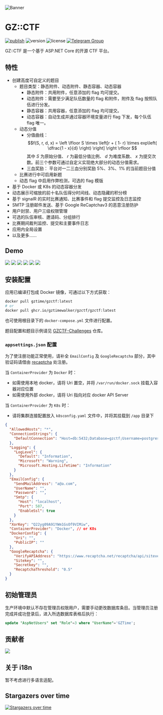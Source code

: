 <picture>
  <source media="(prefers-color-scheme: dark)" srcset="assets/banner.dark.svg">
  <img alt="Banner" src="assets/banner.light.svg">
</picture>

# GZ::CTF

[![publish](https://github.com/GZTimeWalker/GZCTF/actions/workflows/ci.yml/badge.svg)](https://github.com/GZTimeWalker/GZCTF/actions/workflows/ci.yml)
![version](https://img.shields.io/github/v/release/GZTimeWalker/GZCTF?include_prereleases&label=version)
![license](https://img.shields.io/github/license/GZTimeWalker/GZCTF?color=FF5531)
[![Telegram Group](https://img.shields.io/endpoint?color=blue&url=https%3A%2F%2Ftg.sumanjay.workers.dev%2Fgzctf)](https://telegram.dog/gzctf)

GZ::CTF 是一个基于 ASP.NET Core 的开源 CTF 平台。

## 特性

- 创建高度可自定义的题目
  - 题目类型：静态附件、动态附件、静态容器、动态容器
    - 静态附件：共用附件，任意添加的 flag 均可提交。
    - 动态附件：需要至少满足队伍数量的 flag 和附件，附件及 flag 按照队伍进行分发。
    - 静态容器：共用容器，任意添加的 flag 均可提交。
    - 动态容器：自动生成并通过容器环境变量进行 flag 下发，每个队伍 flag 唯一。
  - 动态分值
    - 分值曲线：
        $$f(S, r, d, x) = \left \lfloor S \times \left[r  + ( 1- r) \times exp\left( \dfrac{1 - x}{d} \right) \right] \right \rfloor $$
      其中 $S$ 为原始分值、 $r$ 为最低分值比例、 $d$ 为难度系数、 $x$ 为提交次数。前三个参数可通过自定义实现绝大部分的动态分值需求。
    - 三血奖励：
      平台对一二三血分别奖励 5%、3%、1% 的当前题目分值
  - 比赛进行中可启用新题
  - 动态 flag 中启用作弊检测，可选的 flag 模版
- 基于 Docker 或 K8s 的动态容器分发
- 动态展示可缩放的前十名队伍得分时间线、动态隐藏的积分榜
- 基于 signalR 的实时比赛通知、比赛事件和 flag 提交监控及日志监控
- SMTP 注册邮件发送、基于 Google ReCaptchav3 的恶意注册防护
- 用户封禁、用户三级权限管理
- 可选的队伍审核、邀请码、分组排行
- 比赛期间裁判监控、提交和主要事件日志
- 应用内全局设置
- 以及更多……

## Demo

![](assets/demo-1.png)
![](assets/demo-2.png)
![](assets/demo-3.png)
![](assets/demo-4.png)
![](assets/demo-5.png)
![](assets/demo-6.png)

## 安装配置

应用已编译打包成 Docker 镜像，可通过以下方式获取：

```bash
docker pull gztime/gzctf:latest
# or
docker pull ghcr.io/gztimewalker/gzctf/gzctf:latest
```

也可使用根目录下的 `docker-compose.yml` 文件进行配置。

题目配置和题目示例请见 [GZCTF-Challenges](https://github.com/GZTimeWalker/GZCTF-Challenges) 仓库。

### `appsettings.json` 配置

为了使注册功能正常使用，请补全 `EmailConfig` 及 `GoogleRecaptcha` 部分，其中验证码请借由 [recaptcha](https://www.google.com/recaptcha/admin) 处注册。

当 `ContainerProvider` 为 `Docker` 时：
  - 如需使用本地 docker，请将 Uri 置空，并将 `/var/run/docker.sock` 挂载入容器对应位置
  - 如需使用外部 docker，请将 Uri 指向对应 docker API Server

当 `ContainerProvider` 为 `K8s` 时：
  - 请将集群连接配置放入 `k8sconfig.yaml` 文件中，并将其挂载到 `/app` 目录下

```json
{
  "AllowedHosts": "*",
  "ConnectionStrings": {
    "DefaultConnection": "Host=db:5432;Database=gzctf;Username=postgres;Password=Fyjd0HtrL00QD555W1b6WLKbLl62cHT0"
  },
  "Logging": {
    "LogLevel": {
      "Default": "Information",
      "Microsoft": "Warning",
      "Microsoft.Hosting.Lifetime": "Information"
    }
  },
  "EmailConfig": {
    "SendMailAddress": "a@a.com",
    "UserName": "",
    "Password": "",
    "Smtp": {
      "Host": "localhost",
      "Port": 587,
      "EnableSsl": true
    }
  },
  "XorKey": "Q22yg09A91YWm1GsOf9VIMiw",
  "ContainerProvider": "Docker", // or K8s
  "DockerConfig": {
    "Uri": "",
    "PublicIP": ""
  },
  "GoogleRecaptcha": {
    "VerifyAPIAddress": "https://www.recaptcha.net/recaptcha/api/siteverify",
    "Sitekey": "",
    "Secretkey": "",
    "RecaptchaThreshold": "0.5"
  }
}

```

## 初始管理员

生产环境中默认不存在管理员权限用户，需要手动更改数据库条目。当管理员注册完成并成功登录后，进入所选数据库表格后执行：

```sql
update "AspNetUsers" set "Role"=3 where "UserName"='GZTime';
```

## 贡献者

<a href="https://github.com/GZTimeWalker/GZCTF/graphs/contributors">
  <img src="https://contrib.rocks/image?repo=GZTimeWalker/GZCTF" />
</a>

## 关于 i18n

暂不考虑进行多语言适配。

## Stargazers over time

[![Stargazers over time](https://starchart.cc/GZTimeWalker/GZCTF.svg)](https://starchart.cc/GZTimeWalker/GZCTF)
